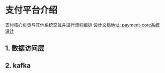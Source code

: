 # 支付平台介绍
支付核心负责与其他系统交互并进行流程编排
设计文档地址: [payment-core系统设计](https://wiki.com/pages/viewpage.action?pageId=32857232)
## 1. 数据访问层




## 2. kafka
